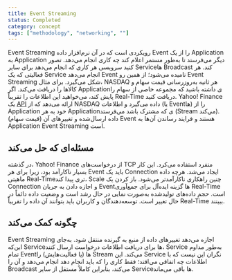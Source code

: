 ```yaml
---
title: Event Streaming
status: Completed
category: concept
tags: ["methodology", "networking", ""]
---
```


Event Streaming رویکردی است که در آن نرم‌افزار داده Event را از یک Application به Application دیگر می‌فرستد تا به‌طور مستمر اعلام کند چه کاری انجام می‌دهد. تصور کنید سرویسی هر کاری که انجام می‌دهد برای سایر Serviceها Broadcast کند. هر فعالیتی که یک Service انجام می‌دهد Event نامیده می‌شود؛ از همین رو Event Streaming شکل می‌گیرد. برای مثال، NASDAQ هر ثانیه به‌روزرسانی قیمت سهام و کالاها را دریافت می‌کند. اگر Applicationی داشته باشید که مجموعه خاصی از سهام را پایش کند، می‌خواهید این اطلاعات را تقریباً Real-Time دریافت کنید. Yahoo! Finance یک [API](/application-programming-interface/) ارائه می‌دهد که از NASDAQ داده می‌گیرد و اطلاعات (یا Eventها) را از Application خود به هر Applicationی که مشترک باشد می‌فرستد (Stream می‌کند). داده ارسال‌شده و تغییرهای آن (قیمت سهام) Event هستند و فرایند رساندن آن‌ها به Application Event Streaming است.

## مسئله‌ای که حل می‌کند

در گذشته، Yahoo! Finance از درخواست‌های TCP منفرد استفاده می‌کرد. این کار بسیار ناکارآمد بود، زیرا برای هر Event باید یک Connection ایجاد می‌شد. هرچه داده ماهیتی Real-Time‌تری پیدا کند، Scale چنین راهکاری ناکارآمدتر می‌شود. باز کردن یک Connection و اجازه دادن به جریان Eventها گزینه ایده‌آل برای جمع‌آوری Real-Time است. حجم داده‌های تولیدشده به‌صورت نمایی در حال رشد است و وضعیت داده دائماً در حال تغییر است. توسعه‌دهندگان و کاربران باید بتوانند آن داده را تقریباً Real-Time ببینند.

## چگونه کمک می‌کند

Event Streaming اجازه می‌دهد تغییرهای داده از منبع به گیرنده منتقل شود. به‌جای این‌که Serviceها برای دریافت اطلاعات درخواست ارسال کنند، Service به‌طور مداوم تمام Eventها (یا فعالیت‌هایش) را Stream می‌کند. این Service نگران این نیست که با اطلاعات چه اتفاقی می‌افتد؛ فقط کاری را که باید انجام دهد انجام می‌دهد و آن را Broadcast می‌کند، بنابراین کاملاً مستقل از سایر Serviceها باقی می‌ماند.
